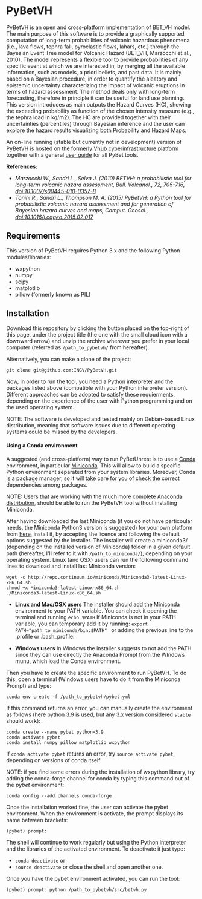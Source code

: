# PyBetVH

PyBetVH is an open and cross-platform implementation of BET_VH model. The main purpose of this software is to provide a graphically supported computation of long-term probabilities of volcanic hazardous phenomena (i.e., lava flows, tephra fall, pyroclastic flows, lahars, etc.) through the Bayesian Event Tree model for Volcanic Hazard (BET_VH, Marzocchi et al., 2010). The model represents a flexible tool to provide probabilities of any specific event at which we are interested in, by merging all the available information, such as models, a priori beliefs, and past data. It is mainly based on a Bayesian procedure, in order to quantify the aleatory and epistemic uncertainty characterizing the impact of volcanic eruptions in terms of hazard assessment. The method deals only with long-term forecasting, therefore in principle it can be useful for land use planning. This version introduces as main outputs the Hazard Curves (HC), showing the exceeding probability as function of the chosen intensity measure (e.g., the tephra load in kg/m2). The HC are provided together with their uncertainties (percentiles) through Bayesian inference and the user can explore the hazard results visualizing both Probability and Hazard Maps. 

An on-line running (stable but currently not in development) version of PyBetVH is hosted on [the formerly Vhub cyberinfrastructure platform](https://theghub.org/resources/betvh) together with a general [user guide](https://theghub.org/wiki/PyBetToolsUserGuide) for all PyBet tools.


**References:** 
 - *Marzocchi W., Sandri L., Selva J. (2010) BETVH: a probabilistic tool for long-term volcanic hazard assessment, Bull. Volcanol., 72, 705-716, [doi:10.1007/s00445-010-0357-8](https://link.springer.com/article/10.1007%2Fs00445-010-0357-8)* 
 - *Tonini R., Sandri L., Thompson M. A. (2015) PyBetVH: a Python tool for probabilistic volcanic hazard assessment and for generation of Bayesian hazard curves and maps, Comput. Geosci., [doi:10.1016/j.cageo.2015.02.017](https://www.sciencedirect.com/science/article/pii/S0098300415000515)*


## Requirements
This version of PyBetVH requires Python 3.x and the following Python modules/libraries:
 - wxpython
 - numpy
 - scipy
 - matplotlib
 - pillow (formerly known as PIL)


## Installation
Download this repository by clicking the button placed on the top-right of this page, under the project title (the one with the small cloud icon with a downward arrow) and unzip the archive wherever you prefer in your local computer (referred as `/path_to_pybetvh/` from hereafter).

Alternatively, you can make a clone of the project:
```
git clone git@github.com:INGV/PyBetVH.git
```

Now, in order to run the tool, you need a Python interpreter and the packages listed above (compatible with your Python interpreter version).
Different approaches can be adopted to satisfy these requierments, depending on the experience of the user with Python programming and on the used operating system.

NOTE: The software is developed and tested mainly on Debian-based Linux distribution, meaning that software issues due to different operating systems could be missed by the developers.


#### Using a Conda environment
A suggested (and cross-platform) way to run PyBetUnrest is to use a [Conda](https://conda.io/en/latest/) environment, in particular [Miniconda](https://conda.io/en/latest/miniconda.html). This will allow to build a specific Python environment separated from your system libraries.
Moreover, Conda is a package manager, so it will take care for you of check the correct dependencies among packages.

NOTE: Users that are working with the much more complete [Anaconda distribution](https://www.anaconda.com/), should be able to run the PyBetVH tool without installing Miniconda. 

After having downloaded the last Miniconda (if you do not have particoular needs, the Miniconda Python3 version is suggested) for your own platform from [here](https://conda.io/en/latest/miniconda.html), install it, by accepting the licence and following the default options suggested by the installer. The installer will create a miniconda3/ (depending on the installed version of Miniconda) folder in a given default path (hereafter, I'll refer to it with `/path_to_miniconda/`), depending on your operating system.
Linux (and OSX) users can run the following command lines to download and install last Miniconda version: 

```
wget -c http://repo.continuum.io/miniconda/Miniconda3-latest-Linux-x86_64.sh
chmod +x Miniconda3-latest-Linux-x86_64.sh
./Miniconda3-latest-Linux-x86_64.sh
```

 - **Linux and Mac/OSX users**
The installer should add the Miniconda environment to your PATH variable. 
You can check it opening the terminal and running `echo $PATH`
If Miniconda is not in your PATH variable, you can temporary add it by running:
`export PATH="path_to_miniconda/bin:$PATH" `
or adding the previous line to the .profile or .bash_profile.

 - **Windows users**
In Windows the installer suggests to not add the PATH since they can use directly the Anaconda Prompt from the WIndows munu, which load the Conda environment. 


Then you have to create the specific environment to run PyBetVH. To do this, open a terminal (Windows users have to do it from the Miniconda Prompt) and type:
```
conda env create -f /path_to_pybetvh/pybet.yml
```

If this command returns an error, you can manually create the environment as follows (here python 3.9 is used, but any 3.x version considered `stable` should work):
```
conda create --name pybet python=3.9
conda activate pybet
conda install numpy pillow matplotlib wxpython
```

If `conda activate pybet` returns an error, try `source activate pybet`, depending on versions of conda itself.

NOTE: if you find some errors during the installation of wxpython library, try adding the conda-forge channel for conda by typing this command out of the _pybet_ environment:

```
conda config --add channels conda-forge
```


Once the installation worked fine, the user can activate the pybet environment. 
When the environment is activate, the prompt displays its name between brackets:
```
(pybet) prompt: 
```

The shell will continue to work regularly but using the Python interpreter and the libraries of the activated environment. 
To deactivate it just type:
 - `conda deactivate`
or
 - `source deactivate`
or close the shell and open another one.
  
Once you have the pybet environment activated, you can run the tool:
```
(pybet) prompt: python /path_to_pybetvh/src/betvh.py
```
